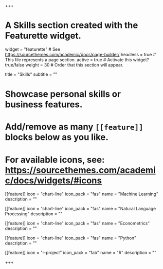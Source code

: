 +++
# A Skills section created with the Featurette widget.
widget = "featurette"  # See https://sourcethemes.com/academic/docs/page-builder/
headless = true  # This file represents a page section.
active = true  # Activate this widget? true/false
weight = 30  # Order that this section will appear.

title = "Skills"
subtitle = ""

# Showcase personal skills or business features.
#
# Add/remove as many `[[feature]]` blocks below as you like.
#
# For available icons, see: https://sourcethemes.com/academic/docs/widgets/#icons

[[feature]]
  icon = "chart-line"
  icon_pack = "fas"
  name = "Machine Learning"
  description = ""  

[[feature]]
  icon = "chart-line"
  icon_pack = "fas"
  name = "Natural Language Processing"
  description = ""  

[[feature]]
  icon = "chart-line"
  icon_pack = "fas"
  name = "Econometrics"
  description = ""  

[[feature]]
  icon = "chart-line"
  icon_pack = "fas"
  name = "Python"
  description = ""  

[[feature]]
  icon = "r-project"
  icon_pack = "fab"
  name = "R"
  description = ""
  
+++
